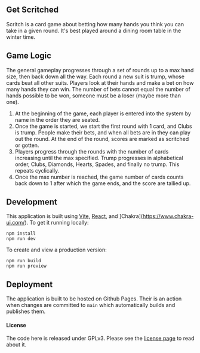 ## Get Scritched

Scritch is a card game about betting how many hands you think you can take in a given round. It's best played around a dining room table in the winter time.

## Game Logic

The general gameplay progresses through a set of rounds up to a max hand size, then back down all the way. Each round a new suit is trump, whose cards beat all other suits. Players look at their hands and make a bet on how many hands they can win. The number of bets cannot equal the number of hands possible to be won, someone must be a loser (maybe more than one).

1. At the beginning of the game, each player is entered into the system by name in the order they are seated.
2. Once the game is started, we start the first round with 1 card, and Clubs is trump. People make their bets, and when all bets are in they can play out the round. At the end of the round, scores are marked as scritched or gotten.
3. Players progress through the rounds with the number of cards increasing until the max specified. Trump progresses in alphabetical order, Clubs, Diamonds, Hearts, Spades, and finally no trump. This repeats cyclically.
4. Once the max number is reached, the game number of cards counts back down to 1 after which the game ends, and the score are tallied up.

## Development

This application is built using [Vite](https://vite.dev/), [React](https://react.dev/), and ]Chakra](https://www.chakra-ui.com/). To get it running locally:

```
npm install
npm run dev
```

To create and view a production version:

```
npm run build
npm run preview
```

## Deployment

The application is built to be hosted on Github Pages. Their is an action when changes are committed to `main` which automatically builds and publishes them.

#### License

The code here is released under GPLv3. Please see the [license page](/LICENSE) to read about it.
